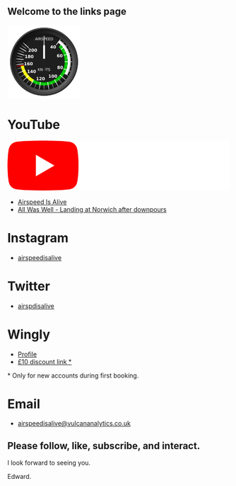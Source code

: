 ## Welcome to the links page

![Logo](images/logo.png)

# YouTube
![Logo](images/yt_logo_rgb_dark.png)
- [Airspeed Is Alive](https://www.youtube.com/channel/UCQSTBJ-zlRWOLENj1r8_odQ)
- [All Was Well - Landing at Norwich after downpours](https://www.youtube.com/watch?v=agccIO2ilgw)

# Instagram
- [airspeedisalive](https://www.instagram.com/airspeedisalive/)

# Twitter
- [airspdisalive](https://twitter.com/airspdisalive)

# Wingly
- [Profile](https://www.wingly.io/en/users/show/352448)
- [£10 discount link \*](https://www.wingly.io/en/referral/first-booking?ref=a5w1k&currency=GBP)

\* Only for new accounts during first booking.

# Email
- [airspeedisalive@vulcananalytics.co.uk](mailto:airspeedisalive@vulcananalytics.co.uk)

## Please follow, like, subscribe, and interact.

I look forward to seeing you.

Edward.